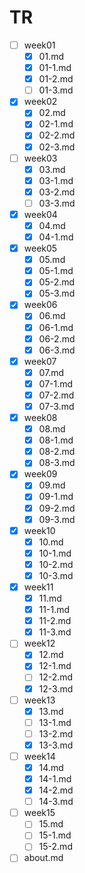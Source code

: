 # TR
- [ ] week01
    - [x] 01.md
    - [x] 01-1.md
    - [x] 01-2.md
    - [ ] 01-3.md
- [x] week02
    - [x] 02.md
    - [x] 02-1.md
    - [x] 02-2.md
    - [x] 02-3.md
- [ ] week03
    - [x] 03.md
    - [x] 03-1.md
    - [x] 03-2.md
    - [ ] 03-3.md
- [x] week04
    - [x] 04.md
    - [x] 04-1.md
- [x] week05
    - [x] 05.md
    - [x] 05-1.md
    - [x] 05-2.md
    - [x] 05-3.md
- [x] week06
    - [x] 06.md
    - [x] 06-1.md
    - [x] 06-2.md
    - [x] 06-3.md
- [x] week07
    - [x] 07.md
    - [x] 07-1.md
    - [x] 07-2.md
    - [x] 07-3.md
- [x] week08
    - [x] 08.md
    - [x] 08-1.md
    - [x] 08-2.md
    - [x] 08-3.md
- [x] week09
    - [x] 09.md
    - [x] 09-1.md
    - [x] 09-2.md
    - [x] 09-3.md
- [x] week10
    - [x] 10.md
    - [x] 10-1.md
    - [x] 10-2.md
    - [x] 10-3.md
- [x] week11
    - [x] 11.md
    - [x] 11-1.md
    - [x] 11-2.md
    - [x] 11-3.md
- [ ] week12
    - [x] 12.md
    - [x] 12-1.md
    - [ ] 12-2.md
    - [x] 12-3.md
- [ ] week13
    - [x] 13.md
    - [ ] 13-1.md
    - [ ] 13-2.md
    - [x] 13-3.md
- [ ] week14
    - [x] 14.md
    - [x] 14-1.md
    - [x] 14-2.md
    - [ ] 14-3.md
- [ ] week15
    - [ ] 15.md
    - [ ] 15-1.md
    - [ ] 15-2.md
- [ ] about.md
